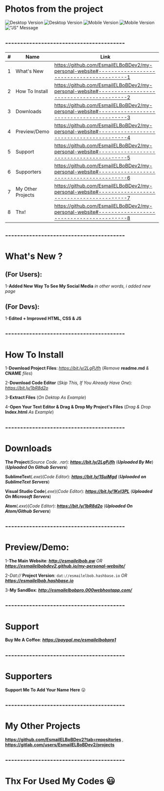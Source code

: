 # Photos from the project

![Desktop Version](https://user-images.githubusercontent.com/28893833/50167617-76783f80-02e1-11e9-8ee1-42d4bfc4c740.png)
![Desktop Version](https://user-images.githubusercontent.com/28893833/50167619-7710d600-02e1-11e9-8bef-f8c8b2184637.png)
![Mobile Version](https://user-images.githubusercontent.com/28893833/50159246-26dc4880-02ce-11e9-96b3-4276756a4bb6.png)
![Mobile Version](https://user-images.githubusercontent.com/28893833/50159247-2774df00-02ce-11e9-8d9b-87ef9dc1b37f.png)
!["JS" Message](https://user-images.githubusercontent.com/28893833/50167616-76783f80-02e1-11e9-84ca-1af416fdeac9.png)
## ----------------------------------------

| #  | Name | Link |
| ------------- | ------------- | ------------- |
| 1  | What's New  | https://github.com/EsmailELBoBDev2/my-personal-website#-----------------------------------------1  |
| 2  | How To Install| https://github.com/EsmailELBoBDev2/my-personal-website#-----------------------------------------2  |
| 3  | Downloads  | https://github.com/EsmailELBoBDev2/my-personal-website#-----------------------------------------3  |
| 4  | Preview/Demo  | https://github.com/EsmailELBoBDev2/my-personal-website#-----------------------------------------4  |
| 5  | Support  | https://github.com/EsmailELBoBDev2/my-personal-website#-----------------------------------------5  |
| 6  | Supporters  | https://github.com/EsmailELBoBDev2/my-personal-website#-----------------------------------------6  |
| 7  | My Other Projects  | https://github.com/EsmailELBoBDev2/my-personal-website#-----------------------------------------7  |
| 8  | Thx!  | https://github.com/EsmailELBoBDev2/my-personal-website#-----------------------------------------8  |
## ----------------------------------------
# What's New ?                      

## (For Users): 
1-**Added New Way To See My Social Media** *in other words, i added new page*

## (For Devs): 
1-**Edited + Improved HTML, CSS & JS**
## ----------------------------------------
# How To Install

1-**Download Project Files**: *https://bit.ly/2LgPJfh* (*Remove* **readme.md** *&* **CNAME** *files*)

2-**Download Code Editor** (*Skip This, If You Already Have One*): *https://bit.ly/1bR8d2o*

3-**Extract Files** (*On Dektop As Example*)

4-**Open Your Text Editor & Drag & Drop My Project's Files** (*Drag & Drop* **Index.html** *As Example*)
## ----------------------------------------
# Downloads

**The Project**(*Source Code*. *.rar*): ***https://bit.ly/2LgPJfh*** (***Uploaded By Me***) (***Uploaded On Github Servers***)

**SublimeText**(*.exe*)(*Code Editor*): ***https://bit.ly/1SuiMgd*** (***Uploaded on SublimeText Servers***)

**Visual Studio Code**(*.exe*)(*Code Editor*): ***https://bit.ly/1KvI3PL*** (***Uploaded On Microsoft Servers***)

**Atom**(*.exe*)(*Code Editor*): ***https://bit.ly/1bR8d2o*** (***Uploaded On Atom/Github Servers***)
## ----------------------------------------
# Preview/Demo:
1-**The Main Website**: ***http://esmailelbob.pw*** *OR* ***https://esmailelbobdev2.github.io/my-personal-website/***

2-*Dat://* **Project Version**: `dat://esmailelbob.hashbase.io` *OR* ***https://esmailelbob.hashbase.io***

3-**My SandBox**: ***http://esmailelbobpro.000webhostapp.com/***
## ----------------------------------------
# Support
**Buy Me A Coffee**: ***https://paypal.me/esmailelbobpro1***
## ----------------------------------------
# Supporters

**Support Me To Add Your Name Here** :stuck_out_tongue:
## ----------------------------------------
# My Other Projects

**https://github.com/EsmailELBoBDev2?tab=repositories** *,* **https://gitlab.com/users/EsmailELBoBDev2/projects**
## ----------------------------------------

# Thx For Used My Codes :smiley:

